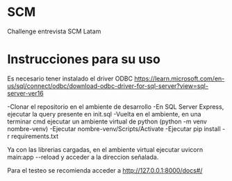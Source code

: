 # SCM
Challenge entrevista SCM Latam

# Instrucciones para su uso
Es necesario tener instalado el driver ODBC https://learn.microsoft.com/en-us/sql/connect/odbc/download-odbc-driver-for-sql-server?view=sql-server-ver16

-Clonar el repositorio en el ambiente de desarrollo
-En SQL Server Express, ejecutar la query presente en init.sql
-Vuelta en el ambiente, en una terminar cmd ejecutar un ambiente virtual de python (python -m venv nombre-venv)
-Ejecutar nombre-venv/Scripts/Activate
-Ejecutar pip install -r requirements.txt

Ya con las librerias cargadas, en el ambiente virtual ejecutar uvicorn main:app --reload y acceder a la direccion señalada.

Para el testeo se recomienda acceder a http://127.0.0.1:8000/docs#/
